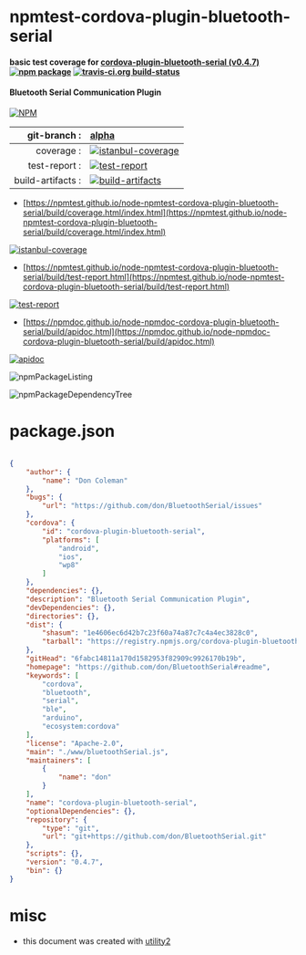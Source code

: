 # npmtest-cordova-plugin-bluetooth-serial

#### basic test coverage for  [cordova-plugin-bluetooth-serial (v0.4.7)](https://github.com/don/BluetoothSerial#readme)  [![npm package](https://img.shields.io/npm/v/npmtest-cordova-plugin-bluetooth-serial.svg?style=flat-square)](https://www.npmjs.org/package/npmtest-cordova-plugin-bluetooth-serial) [![travis-ci.org build-status](https://api.travis-ci.org/npmtest/node-npmtest-cordova-plugin-bluetooth-serial.svg)](https://travis-ci.org/npmtest/node-npmtest-cordova-plugin-bluetooth-serial)

#### Bluetooth Serial Communication Plugin

[![NPM](https://nodei.co/npm/cordova-plugin-bluetooth-serial.png?downloads=true&downloadRank=true&stars=true)](https://www.npmjs.com/package/cordova-plugin-bluetooth-serial)

| git-branch : | [alpha](https://github.com/npmtest/node-npmtest-cordova-plugin-bluetooth-serial/tree/alpha)|
|--:|:--|
| coverage : | [![istanbul-coverage](https://npmtest.github.io/node-npmtest-cordova-plugin-bluetooth-serial/build/coverage.badge.svg)](https://npmtest.github.io/node-npmtest-cordova-plugin-bluetooth-serial/build/coverage.html/index.html)|
| test-report : | [![test-report](https://npmtest.github.io/node-npmtest-cordova-plugin-bluetooth-serial/build/test-report.badge.svg)](https://npmtest.github.io/node-npmtest-cordova-plugin-bluetooth-serial/build/test-report.html)|
| build-artifacts : | [![build-artifacts](https://npmtest.github.io/node-npmtest-cordova-plugin-bluetooth-serial/glyphicons_144_folder_open.png)](https://github.com/npmtest/node-npmtest-cordova-plugin-bluetooth-serial/tree/gh-pages/build)|

- [https://npmtest.github.io/node-npmtest-cordova-plugin-bluetooth-serial/build/coverage.html/index.html](https://npmtest.github.io/node-npmtest-cordova-plugin-bluetooth-serial/build/coverage.html/index.html)

[![istanbul-coverage](https://npmtest.github.io/node-npmtest-cordova-plugin-bluetooth-serial/build/screenCapture.buildCi.browser.%252Ftmp%252Fbuild%252Fcoverage.lib.html.png)](https://npmtest.github.io/node-npmtest-cordova-plugin-bluetooth-serial/build/coverage.html/index.html)

- [https://npmtest.github.io/node-npmtest-cordova-plugin-bluetooth-serial/build/test-report.html](https://npmtest.github.io/node-npmtest-cordova-plugin-bluetooth-serial/build/test-report.html)

[![test-report](https://npmtest.github.io/node-npmtest-cordova-plugin-bluetooth-serial/build/screenCapture.buildCi.browser.%252Ftmp%252Fbuild%252Ftest-report.html.png)](https://npmtest.github.io/node-npmtest-cordova-plugin-bluetooth-serial/build/test-report.html)

- [https://npmdoc.github.io/node-npmdoc-cordova-plugin-bluetooth-serial/build/apidoc.html](https://npmdoc.github.io/node-npmdoc-cordova-plugin-bluetooth-serial/build/apidoc.html)

[![apidoc](https://npmdoc.github.io/node-npmdoc-cordova-plugin-bluetooth-serial/build/screenCapture.buildCi.browser.%252Ftmp%252Fbuild%252Fapidoc.html.png)](https://npmdoc.github.io/node-npmdoc-cordova-plugin-bluetooth-serial/build/apidoc.html)

![npmPackageListing](https://npmtest.github.io/node-npmtest-cordova-plugin-bluetooth-serial/build/screenCapture.npmPackageListing.svg)

![npmPackageDependencyTree](https://npmtest.github.io/node-npmtest-cordova-plugin-bluetooth-serial/build/screenCapture.npmPackageDependencyTree.svg)



# package.json

```json

{
    "author": {
        "name": "Don Coleman"
    },
    "bugs": {
        "url": "https://github.com/don/BluetoothSerial/issues"
    },
    "cordova": {
        "id": "cordova-plugin-bluetooth-serial",
        "platforms": [
            "android",
            "ios",
            "wp8"
        ]
    },
    "dependencies": {},
    "description": "Bluetooth Serial Communication Plugin",
    "devDependencies": {},
    "directories": {},
    "dist": {
        "shasum": "1e4606ec6d42b7c23f60a74a87c7c4a4ec3828c0",
        "tarball": "https://registry.npmjs.org/cordova-plugin-bluetooth-serial/-/cordova-plugin-bluetooth-serial-0.4.7.tgz"
    },
    "gitHead": "6fabc14811a170d1582953f82909c9926170b19b",
    "homepage": "https://github.com/don/BluetoothSerial#readme",
    "keywords": [
        "cordova",
        "bluetooth",
        "serial",
        "ble",
        "arduino",
        "ecosystem:cordova"
    ],
    "license": "Apache-2.0",
    "main": "./www/bluetoothSerial.js",
    "maintainers": [
        {
            "name": "don"
        }
    ],
    "name": "cordova-plugin-bluetooth-serial",
    "optionalDependencies": {},
    "repository": {
        "type": "git",
        "url": "git+https://github.com/don/BluetoothSerial.git"
    },
    "scripts": {},
    "version": "0.4.7",
    "bin": {}
}
```



# misc
- this document was created with [utility2](https://github.com/kaizhu256/node-utility2)
